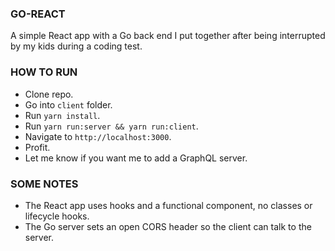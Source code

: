 ### GO-REACT

A simple React app with a Go back end I put together after being interrupted by
my kids during a coding test.

### HOW TO RUN

- Clone repo.
- Go into `client` folder.
- Run `yarn install`.
- Run `yarn run:server && yarn run:client`.
- Navigate to `http://localhost:3000`.
- Profit.
- Let me know if you want me to add a GraphQL server.

### SOME NOTES

- The React app uses hooks and a functional component, no classes or lifecycle hooks.
- The Go server sets an open CORS header so the client can talk to the server.
